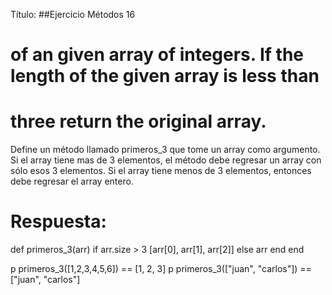 Título:
##Ejercicio Métodos 16

# of an given array of integers. If the length of the given array is less than 
# three return the original array. 

Define un método llamado primeros_3 que tome un array como argumento. Si el array tiene mas de 3 elementos, el método debe regresar un array con sólo esos 3 elementos. Si el array tiene menos de 3 elementos, entonces debe regresar el array entero.

# Respuesta:
 def primeros_3(arr)
   if arr.size > 3
       [arr[0], arr[1], arr[2]]
   else
       arr
   end
 end

 p primeros_3([1,2,3,4,5,6]) == [1, 2, 3]
 p primeros_3(["juan", "carlos"]) == ["juan", "carlos"]